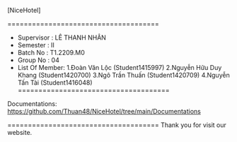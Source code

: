 [NiceHotel]

=====================================
+ Supervisor          : LÊ THANH NHÂN
+ Semester            : II
+ Batch No            : T1.2209.M0
+ Group No            : 04
+ List Of Member:
          1.Đoàn Văn Lộc          (Student1415997)
          2.Nguyễn Hữu Duy Khang  (Student1420700)
          3.Ngô Trần Thuấn        (Student1420709) 
          4.Nguyễn Tấn Tài        (Student1416048)
=====================================
  
Documentations: https://github.com/Thuan48/NiceHotel/tree/main/Documentations

=====================================
Thank you for visit our website.
